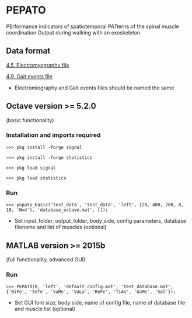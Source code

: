 # PEPATO
PErformance indicators of spatiotemporal PATterns of the spinal muscle coordination Output during walking with an exoskeleton


## Data format

[4.5. Electromyography file](https://github.com/aremazeilles/eurobench_documentation/blob/master/data_format.adoc#45-electromyography-file)

[4.9. Gait events file](https://github.com/aremazeilles/eurobench_documentation/blob/master/data_format.adoc#49-gait-events-file)

- Electromiography and Gait events files should be named the same


## Octave version >= 5.2.0
(basic functionality)
### Installation and imports required
`>>> pkg install -forge signal`

`>>> pkg install -forge statistics`

`>>> pkg load signal`

`>>> pkg load statistics`
### Run
`>>> pepato_basic('test_data', 'test_data', 'left', {20, 400, 200, 8, 10, 'N=4'}, 'database_octave.mat', []);` 
- Set input_folder, output_folder, body_side, config parameters, database filename and list of muscles (optional)


## MATLAB version >= 2015b
(full functionality, advanced GUI)
### Run
`>>> PEPATO(8, 'left', 'default_config.mat', 'test_database.mat', {'BiFe', 'SeTe', 'VaMe', 'VaLa', 'ReFe', 'TiAn', 'GaMe', 'Sol'});` 
- Set GUI font size, body side, name of config file, name of database file and muscle list (optional)